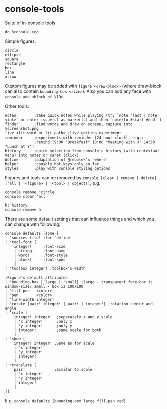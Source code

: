 # console-tools
Suite of in-console tools

`do %console.red`

Simple figures:
```
circle
ellipse
square
rectangle
box
line
arrow
```
Custom figures may be added with `figure <draw-block>` (where draw-block can also contain `bounding-box <size>`).
Also you can add any face with `console add <block of VID>`.

Other tools:
```
notes        ;take quick notes while playing (try `note 'last | note <int>` or enter issue(s) as marker(s) and then `note/to #start #end` )
finder       ;find words and draw on screen, capture into %screenshot.png
live <lit-word or lit-path> ;live editing experiment
reminder     ;experiments with reminder (24 hour clock), e.g.:
             ;remind [9:00 "Breakfast" 10:00 "Meeting with X" 14:30 "Lunch at Y"]
history      ;quick selection from console's history (with contextual menu) into notes or caret (click)
define       ;adaptation of @rebolek's `where`
helper       ;console hot-keys only so far
styles       ;play with console styling options
```

Figures and tools can be removed by `console [clear | remove | delete] ['all | '<figure> | '<tool> | object!]`, e.g.
```
console remove 'circle
console clear 'all
```
```
h: history
console remove h
```

There are some default settings that can influence things and which you can change with following:
```
console defaults [some [
  'sources file! ;for `define`
| 'tool-font [
    integer!     ;font-size
    | string!    ;font-name
    | word!      ;font-style
    | block!     ;font-spec
    ]
| 'toolbox integer! ;toolbox's width

;Figure's default attributes
| 'bounding-box ['large | 'small] ;large - transparent face-box is window-size; small - box is 100x100
| 'fill-pen   <color>
| 'pen        <color>
| 'line-width integer!
| 'rotate [pair! integer! | pair! | integer!] ;rotation center and angle
| 'scale [
    integer! integer!  ;separately x and y scale
    | 'x integer!      ;only x
    | 'y integer!      ;only y
    | integer!         ;same scale for both
    ]
| 'skew [
    integer! integer! ;Same as for scale
    | 'x integer!
    | 'y integer! 
    | integer! 
    ]
| 'translate [
    pair!             ;Similar to scale
    | 'x integer!
    | 'y integer!
    | integer!
    ]
]]
```
E.g. `console defaults [bounding-box large fill-pen red]`
